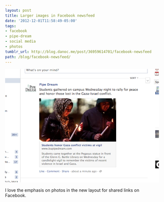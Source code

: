```yaml
---
layout: post
title: Larger images in Facebook newsfeed
date: '2012-12-01T11:58:49-05:00'
tags:
- facebook
- pipe-dream
- social media
- photos
tumblr_url: http://blog.danoc.me/post/36959614701/facebook-newsfeed
path: /blog/facebook-newsfeed/
---
```


![Screenshot of the a Pipe Dream article on Facebook](./pipe-dream-facebook-newsfeed.png)

I love the emphasis on photos in the new layout for shared links on Facebook.
